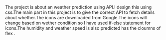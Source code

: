 The project is about an weather prediction using API.I design this using css.The main part in this project is to give the correct API to fetch details about whether.The icons are downloaded from Google.The icons will change based on wether condition so I have used if-else statement for icons.The humidity and weather speed is also predicted has the cloumns of flex .
